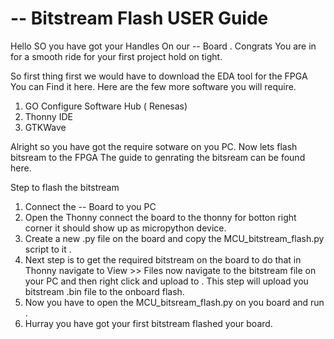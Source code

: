 # -- Bitstream Flash USER Guide 

Hello SO you have got your Handles On our  -- Board . Congrats You are in for a smooth ride for your first project hold on tight.

So first thing first we would have to download the EDA tool for the FPGA You can Find it here. 
Here are the few more software you will require.

1. GO Configure Software Hub ( Renesas) 
2. Thonny IDE
3. GTKWave

Alright so you have got the require sotware on you PC. Now lets flash bitsream to the FPGA The guide to genrating the bitsream can be found here. 

Step to flash the bitstream 
1. Connect the -- Board to you PC
2. Open the Thonny connect the board to the thonny for botton right corner it should show up as micropython device.
3. Create a new .py file on the board and copy the MCU_bitstream_flash.py script to it .
4. Next step is to get the required bitstream on the board to do that in Thonny navigate to View >> Files now navigate to the bitstream file on your PC and then right click and upload to .
   This step will upload you bitstream .bin file to the onboard flash.
5. Now you have to open the MCU_bitsream_flash.py on you board and run .
6. Hurray you have got your first bitstream flashed your board.


   
